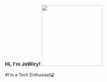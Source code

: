 ### Hi, I'm JoWiry! <img src=https://user-images.githubusercontent.com/71900299/225784472-f1eb0af5-d847-47a2-8de1-39f5eb509140.gif  width=200px height=200>


#I'm a Tech Enthusiast💻


